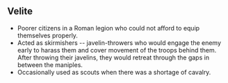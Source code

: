 Velite
------

* Poorer citizens in a Roman legion who could not afford to equip themselves properly.
* Acted as skirmishers -- javelin-throwers who would engage the enemy early to harass them and cover movement of the troops behind them. After throwing their javelins, they would retreat through the gaps in between the maniples.
* Occasionally used as scouts when there was a shortage of cavalry.
